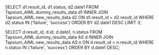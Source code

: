 SELECT
  d1.result_id,
  d1.status,
  d2.date1
FROM Tapsium_AIML.dummy_results_data d1
INNER JOIN Tapsium_AIML.new_results_data d2 ON d1.result_id = d2.result_id
WHERE d2.status IN ('failure', 'success')
ORDER BY d2.date1 DESC
LIMIT 3;


SELECT
  d.result_id,
  d.id,
  d.date1,
  n.status
FROM Tapsium_AIML.dummy_results_data AS d
INNER JOIN Tapsium_AIML.new_results_data AS n ON d.result_id = n.result_id
WHERE n.status IN ('failure', 'success')
ORDER BY d.date1 DESC;
